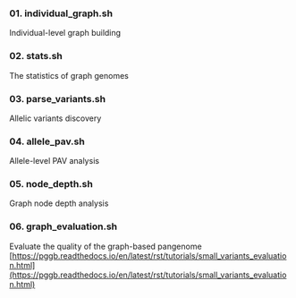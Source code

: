 ### 01. individual_graph.sh

Individual-level graph building

### 02. stats.sh

The statistics of graph genomes

### 03. parse_variants.sh

Allelic variants discovery

### 04. allele_pav.sh

Allele-level PAV analysis

### 05. node_depth.sh

Graph node depth analysis

### 06. graph_evaluation.sh

Evaluate the quality of the graph-based pangenome [https://pggb.readthedocs.io/en/latest/rst/tutorials/small_variants_evaluation.html](https://pggb.readthedocs.io/en/latest/rst/tutorials/small_variants_evaluation.html)